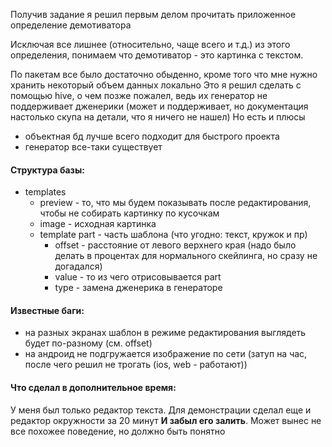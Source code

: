 Получив задание я решил первым делом прочитать приложенное определение демотиватора

Исключая все лишнее (относительно, чаще всего и т.д.) из этого определения, понимаем что демотиватор - это картинка с текстом.

По пакетам все было достаточно обыденно, кроме того что мне нужно хранить некоторый объем данных локально
Это я решил сделать с помощью hive, о чем позже пожалел, ведь их генератор не поддерживает дженерики (может и поддерживает, но документация настолько скупа на детали, что я ничего не нашел)
Но есть и плюсы
- объектная бд лучше всего подходит для быстрого проекта
- генератор все-таки существует

#### Структура базы:
- templates
    - preview - то, что мы будем показывать после редактирования, чтобы не собирать картинку по кусочкам
    - image - исходная картинка
    - template part - часть шаблона (что угодно: текст, кружок и пр)
        - offset - расстояние от левого верхнего края (надо было делать в процентах для нормального скейлинга, но сразу не догадался)
        - value - то из чего отрисовывается part
        - type - замена дженерика в генераторе

#### Известные баги:
- на разных экранах шаблон в режиме редактирования выглядеть будет по-разному (см. offset)
- на андроид не подгружается изображение по сети (затуп на час, после чего решил не трогать (ios, web - работают))

#### Что сделал в дополнительное время:
У меня был только редактор текста. Для демонстрации сделал еще и редактор окружности за 20 минут **И забыл его залить**. Может вынес не все похожее поведение, но должно быть понятно